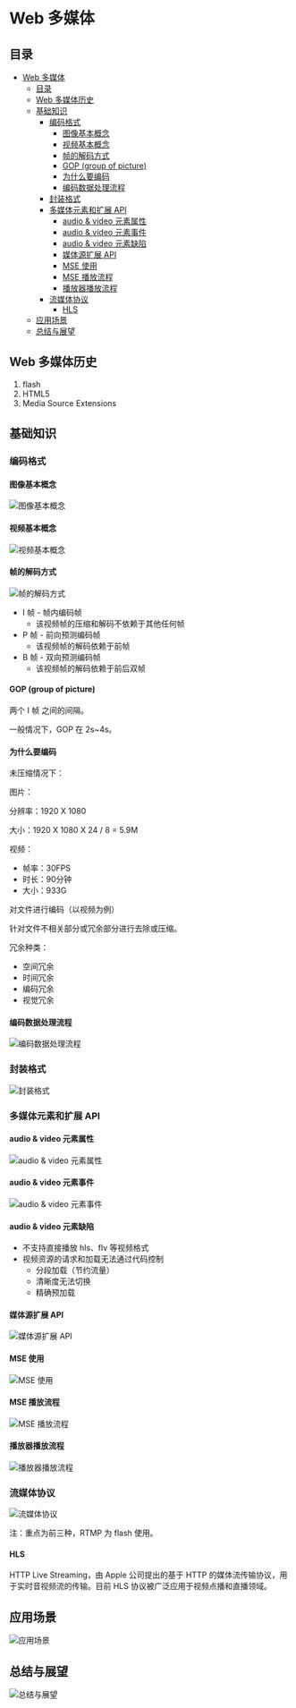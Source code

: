 # Web 多媒体

## 目录

- [Web 多媒体](#web-多媒体)
  - [目录](#目录)
  - [Web 多媒体历史](#web-多媒体历史)
  - [基础知识](#基础知识)
    - [编码格式](#编码格式)
      - [图像基本概念](#图像基本概念)
      - [视频基本概念](#视频基本概念)
      - [帧的解码方式](#帧的解码方式)
      - [GOP (group of picture)](#gop-group-of-picture)
      - [为什么要编码](#为什么要编码)
      - [编码数据处理流程](#编码数据处理流程)
    - [封装格式](#封装格式)
    - [多媒体元素和扩展 API](#多媒体元素和扩展-api)
      - [audio & video 元素属性](#audio--video-元素属性)
      - [audio & video 元素事件](#audio--video-元素事件)
      - [audio & video 元素缺陷](#audio--video-元素缺陷)
      - [媒体源扩展 API](#媒体源扩展-api)
      - [MSE 使用](#mse-使用)
      - [MSE 播放流程](#mse-播放流程)
      - [播放器播放流程](#播放器播放流程)
    - [流媒体协议](#流媒体协议)
      - [HLS](#hls)
  - [应用场景](#应用场景)
  - [总结与展望](#总结与展望)

## Web 多媒体历史

1. flash
2. HTML5
3. Media Source Extensions

## 基础知识

### 编码格式

#### 图像基本概念

![图像基本概念](images/01-图像基本概念.png)

#### 视频基本概念

![视频基本概念](images/02-视频基本概念.png)

#### 帧的解码方式

![帧的解码方式](images/03-帧的解码方式.png)

- I 帧 - 帧内编码帧
  - 该视频帧的压缩和解码不依赖于其他任何帧
- P 帧 - 前向预测编码帧
  - 该视频帧的解码依赖于前帧
- B 帧 - 双向预测编码帧
  - 该视频帧的解码依赖于前后双帧

#### GOP (group of picture)

两个 I 帧 之间的间隔。

一般情况下，GOP 在 2s~4s。

#### 为什么要编码

未压缩情况下：

图片：

分辨率：1920 X 1080

大小：1920 X 1080 X 24 / 8 = 5.9M

视频：

- 帧率：30FPS
- 时长：90分钟
- 大小：933G

对文件进行编码（以视频为例）

针对文件不相关部分或冗余部分进行去除或压缩。

冗余种类：

- 空间冗余
- 时间冗余
- 编码冗余
- 视觉冗余

#### 编码数据处理流程

![编码数据处理流程](images/04-编码数据处理流程.png)

### 封装格式

![封装格式](images/05-封装格式.png)

### 多媒体元素和扩展 API

#### audio & video 元素属性

![audio & video 元素属性](images/06-audio&video元素属性.png)

#### audio & video 元素事件

![audio & video 元素事件](images/07-audio&video元素事件.png)

#### audio & video 元素缺陷

- 不支持直接播放 hls、flv 等视频格式
- 视频资源的请求和加载无法通过代码控制
  - 分段加载（节约流量）
  - 清晰度无法切换
  - 精确预加载

#### 媒体源扩展 API

![媒体源扩展 API](images/08-媒体源扩展%20API.png)

#### MSE 使用

![MSE 使用](images/09-MSE使用.png)

#### MSE 播放流程

![MSE 播放流程](images/10-MSE播放流程.png)

#### 播放器播放流程

![播放器播放流程](images/11-%E6%92%AD%E6%94%BE%E5%99%A8%E6%92%AD%E6%94%BE%E6%B5%81%E7%A8%8B.png)

### 流媒体协议

![流媒体协议](images/12-%E6%B5%81%E5%AA%92%E4%BD%93%E5%8D%8F%E8%AE%AE.png)

注：重点为前三种，RTMP 为 flash 使用。

#### HLS

HTTP Live Streaming，由 Apple 公司提出的基于 HTTP 的媒体流传输协议，用于实时音视频流的传输。目前 HLS 协议被广泛应用于视频点播和直播领域。

## 应用场景

![应用场景](images/13-%E5%BA%94%E7%94%A8%E5%9C%BA%E6%99%AF.png)

## 总结与展望

![总结与展望](images/14-%E6%80%BB%E7%BB%93%E4%B8%8E%E5%B1%95%E6%9C%9B.png)
